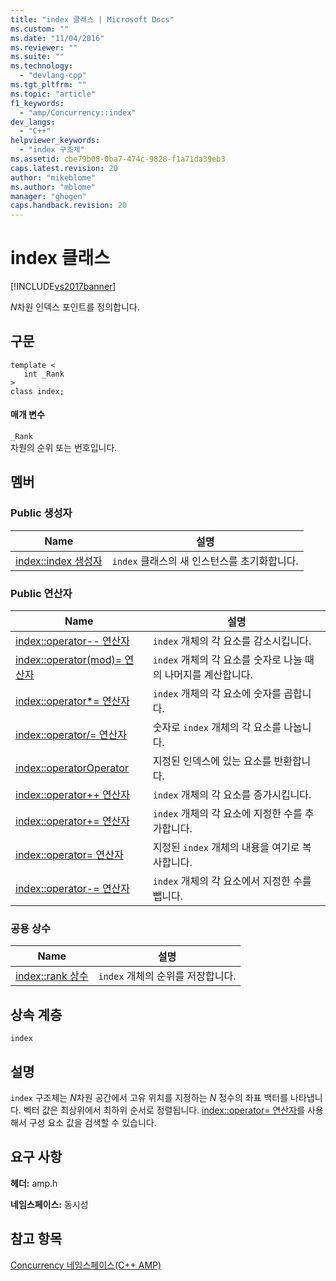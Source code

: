 ```yaml
---
title: "index 클래스 | Microsoft Docs"
ms.custom: ""
ms.date: "11/04/2016"
ms.reviewer: ""
ms.suite: ""
ms.technology: 
  - "devlang-cpp"
ms.tgt_pltfrm: ""
ms.topic: "article"
f1_keywords: 
  - "amp/Concurrency::index"
dev_langs: 
  - "C++"
helpviewer_keywords: 
  - "index 구조체"
ms.assetid: cbe79b08-0ba7-474c-9828-f1a71da39eb3
caps.latest.revision: 20
author: "mikeblome"
ms.author: "mblome"
manager: "ghogen"
caps.handback.revision: 20
---
```

# index 클래스
[!INCLUDE[vs2017banner](../../../assembler/inline/includes/vs2017banner.md)]

*N*차원 인덱스 포인트를 정의합니다.  
  
## 구문  
  
```  
template <  
   int _Rank  
>  
class index;  
```  
  
#### 매개 변수  
 `_Rank`  
 차원의 순위 또는 번호입니다.  
  
## 멤버  
  
### Public 생성자  
  
|Name|설명|  
|----------|--------|  
|[index::index 생성자](../Topic/index::index%20Constructor.md)|`index` 클래스의 새 인스턴스를 초기화합니다.|  
  
### Public 연산자  
  
|Name|설명|  
|----------|--------|  
|[index::operator\-\- 연산자](../Topic/index::operator--%20Operator.md)|`index` 개체의 각 요소를 감소시킵니다.|  
|[index::operator\(mod\)\= 연산자](../Topic/index::operator\(mod\)=%20Operator.md)|`index` 개체의 각 요소를 숫자로 나눌 때의 나머지를 계산합니다.|  
|[index::operator\*\= 연산자](../Topic/index::operator*=%20Operator.md)|`index` 개체의 각 요소에 숫자를 곱합니다.|  
|[index::operator\/\= 연산자](../Topic/index::operator-=%20Operator2.md)|숫자로 `index` 개체의 각 요소를 나눕니다.|  
|[index::operatorOperator](../Topic/index::operatorOperator.md)|지정된 인덱스에 있는 요소를 반환합니다.|  
|[index::operator\+\+ 연산자](../Topic/index::operator++%20Operator.md)|`index` 개체의 각 요소를 증가시킵니다.|  
|[index::operator\+\= 연산자](../Topic/index::operator+=%20Operator.md)|`index` 개체의 각 요소에 지정한 수를 추가합니다.|  
|[index::operator\= 연산자](../Topic/index::operator=%20Operator.md)|지정된 `index` 개체의 내용을 여기로 복사합니다.|  
|[index::operator\-\= 연산자](../Topic/index::operator-=%20Operator1.md)|`index` 개체의 각 요소에서 지정한 수를 뺍니다.|  
  
### 공용 상수  
  
|Name|설명|  
|----------|--------|  
|[index::rank 상수](../Topic/index::rank%20Constant.md)|`index` 개체의 순위를 저장합니다.|  
  
## 상속 계층  
 `index`  
  
## 설명  
 `index` 구조체는 *N*차원 공간에서 고유 위치를 지정하는 *N* 정수의 좌표 백터를 나타냅니다.  벡터 값은 최상위에서 최하위 순서로 정렬됩니다.  [index::operator\= 연산자](../Topic/index::operator=%20Operator.md)를 사용해서 구성 요소 값을 검색할 수 있습니다.  
  
## 요구 사항  
 **헤더:** amp.h  
  
 **네임스페이스:** 동시성  
  
## 참고 항목  
 [Concurrency 네임스페이스\(C\+\+ AMP\)](../../../parallel/amp/reference/concurrency-namespace-cpp-amp.md)
